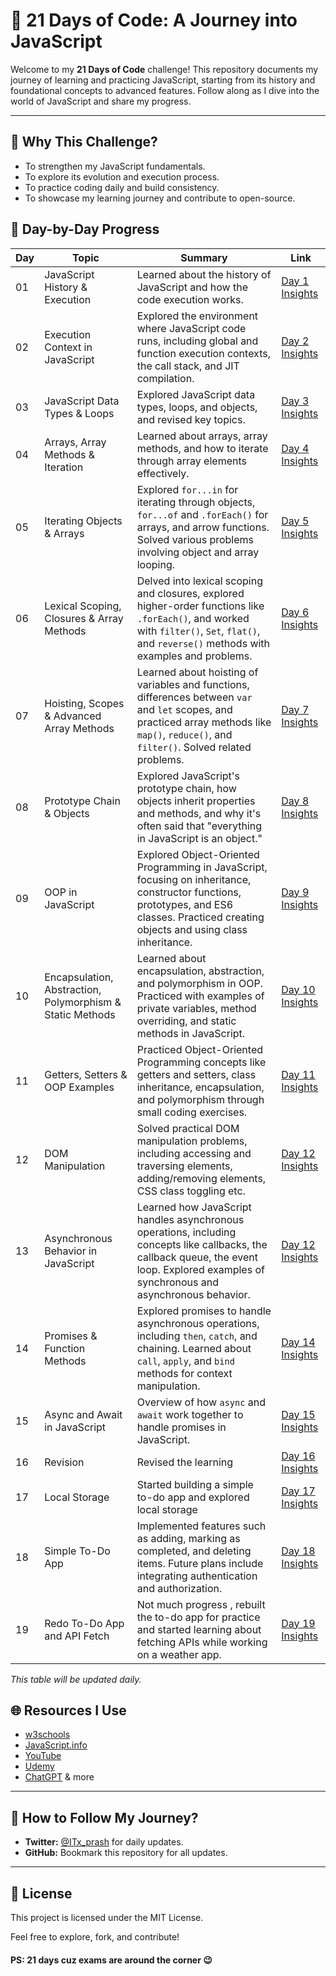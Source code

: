# 🌟 **21 Days of Code: A Journey into JavaScript**

Welcome to my **21 Days of Code** challenge! This repository documents my journey of learning and practicing JavaScript, starting from its history and foundational concepts to advanced features. Follow along as I dive into the world of JavaScript and share my progress.

---

## 🚀 **Why This Challenge?**

- To strengthen my JavaScript fundamentals.
- To explore its evolution and execution process.
- To practice coding daily and build consistency.
- To showcase my learning journey and contribute to open-source.

## 📅 **Day-by-Day Progress**

| Day | Topic                                                     | Summary                                                                                                                                                                                       | Link                         |
| --- | --------------------------------------------------------- | --------------------------------------------------------------------------------------------------------------------------------------------------------------------------------------------- | ---------------------------- |
| 01  | JavaScript History & Execution                            | Learned about the history of JavaScript and how the code execution works.                                                                                                                     | [Day 1 Insights](./Day-01/)  |
| 02  | Execution Context in JavaScript                           | Explored the environment where JavaScript code runs, including global and function execution contexts, the call stack, and JIT compilation.                                                   | [Day 2 Insights](./Day-02/)  |
| 03  | JavaScript Data Types & Loops                             | Explored JavaScript data types, loops, and objects, and revised key topics.                                                                                                                   | [Day 3 Insights](./Day-03/)  |
| 04  | Arrays, Array Methods & Iteration                         | Learned about arrays, array methods, and how to iterate through array elements effectively.                                                                                                   | [Day 4 Insights](./Day-04/)  |
| 05  | Iterating Objects & Arrays                                | Explored `for...in` for iterating through objects, `for...of` and `.forEach()` for arrays, and arrow functions. Solved various problems involving object and array looping.                   | [Day 5 Insights](./Day-05/)  |
| 06  | Lexical Scoping, Closures & Array Methods                 | Delved into lexical scoping and closures, explored higher-order functions like `.forEach()`, and worked with `filter()`, `Set`, `flat()`, and `reverse()` methods with examples and problems. | [Day 6 Insights](./Day-06/)  |
| 07  | Hoisting, Scopes & Advanced Array Methods                 | Learned about hoisting of variables and functions, differences between `var` and `let` scopes, and practiced array methods like `map()`, `reduce()`, and `filter()`. Solved related problems. | [Day 7 Insights](./Day-07/)  |
| 08  | Prototype Chain & Objects                                 | Explored JavaScript's prototype chain, how objects inherit properties and methods, and why it's often said that "everything in JavaScript is an object."                                      | [Day 8 Insights](./Day-08/)  |
| 09  | OOP in JavaScript                                         | Explored Object-Oriented Programming in JavaScript, focusing on inheritance, constructor functions, prototypes, and ES6 classes. Practiced creating objects and using class inheritance.      | [Day 9 Insights](./Day-09/)  |
| 10  | Encapsulation, Abstraction, Polymorphism & Static Methods | Learned about encapsulation, abstraction, and polymorphism in OOP. Practiced with examples of private variables, method overriding, and static methods in JavaScript.                         | [Day 10 Insights](./Day-10/) |
| 11  | Getters, Setters & OOP Examples                           | Practiced Object-Oriented Programming concepts like getters and setters, class inheritance, encapsulation, and polymorphism through small coding exercises.                                   | [Day 11 Insights](./Day-11/) |
| 12  | DOM Manipulation                                          | Solved practical DOM manipulation problems, including accessing and traversing elements, adding/removing elements, CSS class toggling etc.                                                    | [Day 12 Insights](./Day-12/) |
| 13  | Asynchronous Behavior in JavaScript                       | Learned how JavaScript handles asynchronous operations, including concepts like callbacks, the callback queue, the event loop. Explored examples of synchronous and asynchronous behavior.    | [Day 12 Insights](./Day-13/) |
| 14  | Promises & Function Methods                               | Explored promises to handle asynchronous operations, including `then`, `catch`, and chaining. Learned about `call`, `apply`, and `bind` methods for context manipulation.                     | [Day 14 Insights](./Day-14/) |
| 15  | Async and Await in JavaScript                             | Overview of how `async` and `await` work together to handle promises in JavaScript.                                                                                                           | [Day 15 Insights](./Day-15/) |
| 16  | Revision                                                  | Revised the learning                                                                                                                                                                          | [Day 16 Insights](./Day-16/) |
| 17  | Local Storage                                             | Started building a simple to-do app and explored local storage                                                                                                                                | [Day 17 Insights](./Day-17/) |
| 18  | Simple To-Do App                                          | Implemented features such as adding, marking as completed, and deleting items. Future plans include integrating authentication and authorization.                                             | [Day 18 Insights](./Day-18/) |
| 19  | Redo To-Do App and API Fetch                              | Not much progress , rebuilt the to-do app for practice and started learning about fetching APIs while working on a weather app.                                       | [Day 19 Insights](./Day-19/) |

_This table will be updated daily._

## 🌐 **Resources I Use**

- [w3schools](https://www.w3schools.com/js/)
- [JavaScript.info](https://javascript.info/)
- [YouTube](https://www.youtube.com/)
- [Udemy](https://www.udemy.com/)
- [ChatGPT](https://chatgpt.com/) & more

---

## 🔗 **How to Follow My Journey?**

- **Twitter:** [@ITx_prash](https://twitter.com/ITx_prash) for daily updates.
- **GitHub:** Bookmark this repository for all updates.

---

## 📝 **License**

This project is licensed under the MIT License.

Feel free to explore, fork, and contribute!

#### **PS: 21 days cuz exams are around the corner 😉**
